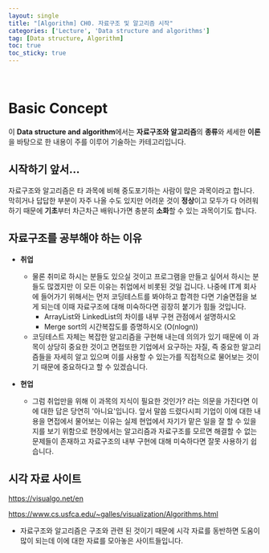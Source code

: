 ```yaml
---
layout: single
title: "[Algorithm] CH0. 자료구조 및 알고리즘 시작"
categories: ['Lecture', 'Data structure and algorithms']
tag: [Data structure, Algorithm]
toc: true
toc_sticky: true
---
```


<br>

# Basic Concept

이 **Data structure and algorithm**에서는 **자료구조와 알고리즘**의 **종류**와 세세한 **이론**을 바탕으로 한 내용이 주를 이루어 기술하는 카테고리입니다.

## 시작하기 앞서...

자료구조와 알고리즘은 타 과목에 비해 중도포기하는 사람이 많은 과목이라고 합니다. 막히거나 답답한 부분이 자주 나올 수도 있지만 어려운 것이 **정상**이고 모두가 다 어려워 하기 때문에 **기초**부터 차근차근 배워나가면 충분히 **소화**할 수 있는 과목이기도 합니다. 



## 자료구조를 공부해야 하는 이유

- **취업**
  - 물론 취미로 하시는 분들도 있으실 것이고 프로그램을 만들고 싶어서 하시는 분들도 많겠지만 이 모든 이유는 취업에서 비롯된 것일 겁니다. 나중에 IT계 회사에 들어가기 위해서는 먼저 코딩테스트를 봐야하고 합격한 다면 기술면접을 보게 되는데 이때 자료구조에 대해 미숙하다면 굉장히 붙기가 힘들 것입니다. 
    - ArrayList와 LinkedList의 차이를 내부 구현 관점에서 설명하시오
    - Merge sort의 시간복잡도를 증명하시오 (O(nlogn))
  - 코딩테스트 자체는 복잡한 알고리즘을 구현해 내는데 의의가 있기 때문에 이 과목이 상당히 중요한 것이고 면접또한 기업에서 요구하는 자질, 즉 중요한 알고리즘들을 자세히 알고 있으며 이를 사용할 수 있는가를 직접적으로 물어보는 것이기 때문에 중요하다고 할 수 있겠습니다.



- **현업**
  - 그럼 취업만을 위해 이 과목의 지식이 필요한 것인가? 라는 의문을 가진다면 이에 대한 답은 당연히 '아니요'입니다. 앞서 말씀 드렸다시피 기업이 이에 대한 내용을 면접에서 물어보는 이유는 실제 현업에서 자기가 맡은 일을 잘 할 수 있을 지를 보기 위함으로 현장에서는 알고리즘과 자료구조를 모르면 해결할 수 없는 문제들이 존재하고 자료구조의 내부 구현에 대해 미숙하다면 잘못 사용하기 쉽습니다.



## 시각 자료 사이트

https://visualgo.net/en

https://www.cs.usfca.edu/~galles/visualization/Algorithms.html



- 자료구조와 알고리즘은 구조와 관련 된 것이기 때문에 시각 자료를 동반하면 도움이 많이 되는데 이에 대한 자료를 모아놓은 사이트들입니다.

















